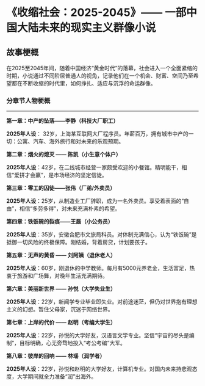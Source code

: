 # 《收缩社会：2025-2045》—— 一部中国大陆未来的现实主义群像小说
## 故事梗概 
在2025至2045年间，随着中国经济“黄金时代”的落幕，社会进入一个全面紧缩的时期，小说通过不同阶层普通人的视角，记录他们在一个机会、财富、空间乃至希望都在不断收缩的时代里，如何挣扎、适应与沉浮的命运群像。

### 分章节人物梗概
** **

**第一章：中产的坠落——李静（科技大厂职工）**

**2025年人设**： 32岁，上海某互联网大厂程序员。年薪百万，拥有城市中产的一切：公寓、汽车、海外旅行和对未来的乐观预期。


**第二章：烟火的熄灭 —— 陈凯（小生意个体户）**

**2025年人设**：42岁，在二线城市经营一家颇受欢迎的小餐馆。精明能干，相信“爱拼才会赢”，是市场经济的坚定信徒。


**第三章：零工的囚徒——张伟（厂弟/外卖员）**

**2025年人设**：25岁，从制造业工厂辞职，成为一名外卖员。享受着表面的“自由”，相信“多劳多得”，对未来充满朴素的希望。


**第四章：铁饭碗的裂痕——王磊（小公务员）**

**2025年人设**：35岁，安徽合肥市文旅局科员。对体制充满信心，认为“铁饭碗”是抵御一切风险的终极保障。刚结婚，背着房贷，计划要孩子。


**第五章：无声的黄昏 —— 刘阿姨（退休老人）**

**2025年人设**：60岁，刚退休的中学教师。每月有5000元养老金，生活富足，热衷于旅游和广场舞，对晚年生活充满期待。


**第六章：美丽新世界 —— 孙悦（大学失业生）**

**2025年人设**：22岁，新闻学专业毕业即失业。对前途迷茫，但仍对世界抱有理想主义的幻想。暂住父母家，沉迷于网络世界。


**第七章：上岸的代价 —— 赵明（考编大学生）**

**2025年人设**：22岁，孙悦的大学好友，汉语言文学专业。坚信“宇宙的尽头是编制”，目标明确，心无旁骛地投入“考公考编”大军。


**第八章：彼岸的回响 —— 林瑶（润学者）**

**2025年人设**：22岁，孙悦和赵明的大学好友，计算机专业。对国内未来持悲观态度，大学期间就全力准备“润”出海外。
